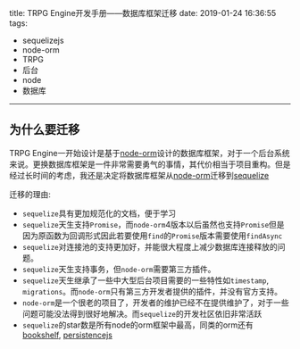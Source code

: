 title: TRPG Engine开发手册——数据库框架迁移
date: 2019-01-24 16:36:55
tags:
- sequelizejs
- node-orm
- TRPG
- 后台
- node
- 数据库

---

## 为什么要迁移

TRPG Engine一开始设计是基于[node-orm](https://github.com/dresende/node-orm2)设计的数据库框架，对于一个后台系统来说。更换数据库框架是一件非常需要勇气的事情，其代价相当于项目重构。但是经过长时间的考虑，我还是决定将数据库框架从[node-orm](https://github.com/dresende/node-orm2)迁移到[sequelize](https://github.com/sequelize/sequelize)

迁移的理由:
- `sequelize`具有更加规范化的文档，便于学习
- `sequelize`天生支持`Promise`，而`node-orm`4版本以后虽然也支持`Promise`但是因为原函数为回调形式因此若要使用`find`的`Promise`版本需要使用`findAsync`
- `sequelize`对连接池的支持更加好，并能很大程度上减少数据库连接释放的问题。
- `sequelize`天生支持事务，但`node-orm`需要第三方插件。
- `sequelize`天生继承了一些中大型后台项目需要的一些特性如`timestamp`, `migrations`。而`node-orm`只有第三方开发者提供的插件，并没有官方支持。
- `node-orm`是一个很老的项目了，开发者的维护已经不在提供维护了，对于一些问题可能没法得到很好地解决。而`sequelize`的开发社区依旧非常活跃
- `sequelize`的star数是所有node的orm框架中最高，同类的orm还有[bookshelf](https://github.com/bookshelf/bookshelf), [persistencejs](https://github.com/coresmart/persistencejs)
